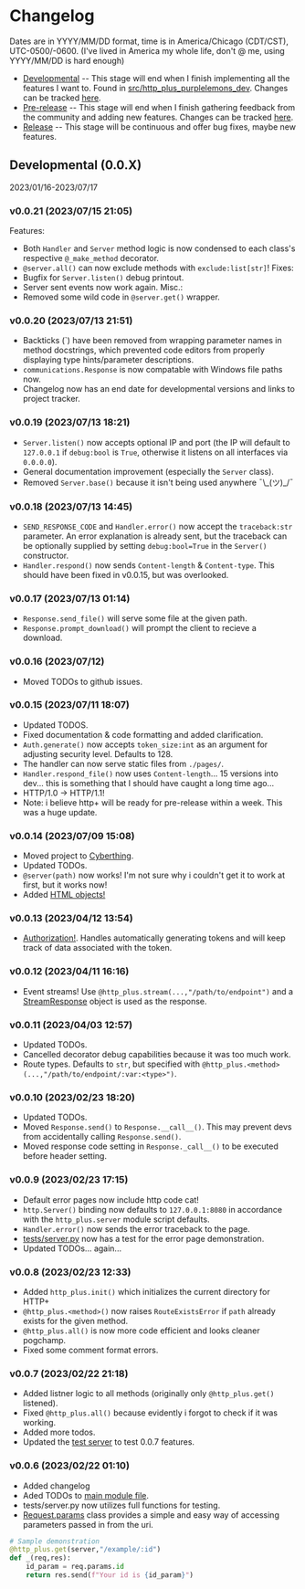 # Changelog

Dates are in YYYY/MM/DD format, time is in America/Chicago (CDT/CST), UTC-0500/-0600. (I've lived in America my whole life, don't @ me, using YYYY/MM/DD is hard enough)
* [Developmental](#developmental-00x) -- This stage will end when I finish implementing all the features I want to. Found in [src/http_plus_purplelemons_dev](./src/http_plus_purplelemons_dev). Changes can be tracked [here](https://github.com/orgs/cyberthing-dev/projects/2/views/1).
* [Pre-release](#) -- This stage will end when I finish gathering feedback from the community and adding new features. Changes can be tracked [here](https://github.com/orgs/cyberthing-dev/projects/3/views/1).
* [Release](#) -- This stage will be continuous and offer bug fixes, maybe new features.

## Developmental (0.0.X)
2023/01/16-2023/07/17

### v0.0.21 (2023/07/15 21:05)
Features:
* Both `Handler` and `Server` method logic is now condensed to each class's respective `@_make_method` decorator.
* `@server.all()` can now exclude methods with `exclude:list[str]`!
Fixes:
* Bugfix for `Server.listen()` debug printout.
* Server sent events now work again.
Misc.:
* Removed some wild code in `@server.get()` wrapper.

### v0.0.20 (2023/07/13 21:51)
* Backticks (`) have been removed from wrapping parameter names in method docstrings, which prevented code editors from properly displaying type hints/parameter descriptions.
* `communications.Response` is now compatable with Windows file paths now.
* Changelog now has an end date for developmental versions and links to project tracker.

### v0.0.19 (2023/07/13 18:21)
* `Server.listen()` now accepts optional IP and port (the IP will default to `127.0.0.1` if `debug:bool` is `True`, otherwise it listens on all interfaces via `0.0.0.0`).
* General documentation improvement (especially the `Server` class).
* Removed `Server.base()` because it isn't being used anywhere ¯\\\_(ツ)_/¯

### v0.0.18 (2023/07/13 14:45)
* `SEND_RESPONSE_CODE` and `Handler.error()` now accept the `traceback:str` parameter. An error explanation is already sent, but the traceback can be optionally supplied by setting `debug:bool=True` in the `Server()` constructor.
* `Handler.respond()` now sends `Content-length` & `Content-type`. This should have been fixed in v0.0.15, but was overlooked.

### v0.0.17 (2023/07/13 01:14)
* `Response.send_file()` will serve some file at the given path.
* `Response.prompt_download()` will prompt the client to recieve a download.

### v0.0.16 (2023/07/12)
* Moved TODOs to github issues.

### v0.0.15 (2023/07/11 18:07)
* Updated TODOS.
* Fixed documentation & code formatting and added clarification.
* `Auth.generate()` now accepts `token_size:int` as an argument for adjusting security level. Defaults to 128.
* The handler can now serve static files from `./pages/`.
* `Handler.respond_file()` now uses `Content-length`... 15 versions into dev... this is something that I should have caught a long time ago...
* HTTP/1.0 -> HTTP/1.1!
* Note: i believe http+ will be ready for pre-release within a week. This was a huge update.

### v0.0.14 (2023/07/09 15:08)
* Moved project to [Cyberthing](https://github.com/cyberthing-dev).
* Updated TODOs.
* `@server(path)` now works! I'm not sure why i couldn't get it to work at first, but it works now!
* Added [HTML objects!](./src/http_plus_purplelemons_dev/html.py)

### v0.0.13 (2023/04/12 13:54)
* [Authorization!](./src/http_plus_purplelemons_dev/auth.py). Handles automatically generating tokens and will keep track of data associated with the token.

### v0.0.12 (2023/04/11 16:16)
* Event streams! Use `@http_plus.stream(...,"/path/to/endpoint")` and a [StreamResponse](https://github.com/search?q=repo%3Apurplelemons-dev/httpplus%20StreamResponse&type=code) object is used as the response.

### v0.0.11 (2023/04/03 12:57)
* Updated TODOs.
* Cancelled decorator debug capabilities because it was too much work.
* Route types. Defaults to `str`, but specified with `@http_plus.<method>(...,"/path/to/endpoint/:var:<type>")`.

### v0.0.10 (2023/02/23 18:20)
* Updated TODOs.
* Moved `Response.send()` to `Response.__call__()`. This may prevent devs from accidentally calling `Response.send()`.
* Moved response code setting in `Response._call__()` to be executed before header setting.

### v0.0.9 (2023/02/23 17:15)
* Default error pages now include http code cat!
* `http.Server()` binding now defaults to `127.0.0.1:8080` in accordance with the `http_plus.server` module script defaults.
* `Handler.error()` now sends the error traceback to the page.
* [tests/server.py](./tests/server.py) now has a test for the error page demonstration.
* Updated TODOs... again...

### v0.0.8 (2023/02/23 12:33)
* Added `http_plus.init()` which initializes the current directory for HTTP+
* `@http_plus.<method>()` now raises `RouteExistsError` if `path` already exists for the given method.
* `@http_plus.all()` is now more code efficient and looks cleaner pogchamp.
* Fixed some comment format errors.

### v0.0.7 (2023/02/22 21:18)
* Added listner logic to all methods (originally only `@http_plus.get()` listened).
* Fixed `@http_plus.all()` because evidently i forgot to check if it was working.
* Added more todos.
* Updated the [test server](./tests/server.py) to test 0.0.7 features.

### v0.0.6 (2023/02/22 01:10)
* Added changelog
* Aded TODOs to [main module file](./src/http_plus_purplelemons_dev/__init__.py).
* tests/server.py now utilizes full functions for testing.
* [Request.params](./src/http_plus_purplelemons_dev/communications.py) class provides a simple and easy way of accessing parameters passed in from the uri.
```py
# Sample demonstration
@http_plus.get(server,"/example/:id")
def _(req,res):
    id_param = req.params.id
    return res.send(f"Your id is {id_param}")
```

